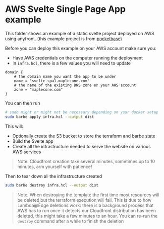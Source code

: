 # AWS Svelte Single Page App example

This folder shows an example of a static svelte project deployed on AWS using anyfront. (this example project is from [pocketbase](https://github.com/pocketbase/site))

Before you can deploy this example on your AWS account make sure you:
- Have AWS credentials on the computer running the deployment
- In `infra.hcl`, there is a few values you will need to update
```hcl
domain {
    # the domain name you want the app to be under
    name = "svelte-spa1.maplecone.com"
    # the name of the existing DNS zone on your AWS account
    zone = "maplecone.com"
}
```

You can then run
```bash
# sudo might or might not be necessary depending on your docker setup
sudo barbe apply infra.hcl --output dist
```

This will:
- Optionally create the S3 bucket to store the terraform and barbe state
- Build the Svelte app
- Create all the infrastructure needed to serve the website on various AWS services

> Note: Cloudfront creation take several minutes, sometimes up to 10 minutes, arm yourself with patience!

Then to tear down all the infrastructure created
```bash
sudo barbe destroy infra.hcl --output dist
```

> Note: When destroying the template the first time most resources will be deleted but the terraform execution will fail. This is due to how Lambda@Edge deletions work: there is a background process that AWS has to run once it detects our Cloudfront distribution has been deleted, this might take a few minutes to an hour. You can re-run the `destroy` command after a while to finish the deletion